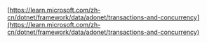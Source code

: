 
[https://learn.microsoft.com/zh-cn/dotnet/framework/data/adonet/transactions-and-concurrency](https://learn.microsoft.com/zh-cn/dotnet/framework/data/adonet/transactions-and-concurrency)
